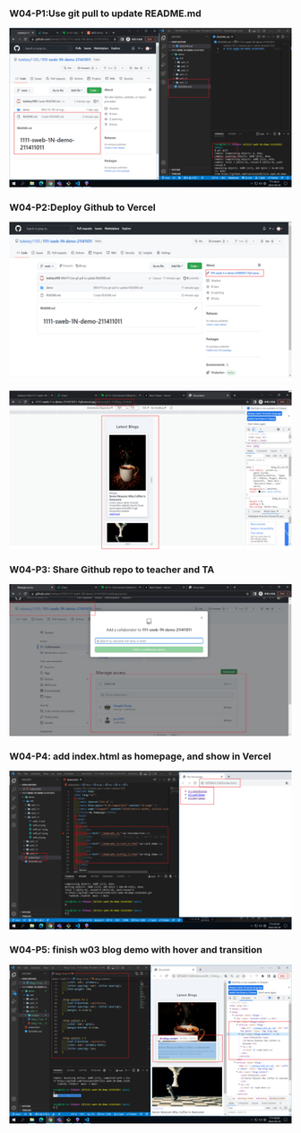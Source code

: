 ### W04-P1:Use git pull to update README.md

![](w04_p1.png)

### W04-P2:Deploy Github to Vercel

![](w04_p2-1.png)

![](w04_p2-2.png)

### W04-P3: Share Github repo to teacher and TA

![](w04_p3.png)

### W04-P4: add index.html as homepage, and show in Vercel

![](w04_p4.png)

### W04-P5: finish w03 blog demo with hover and transition

![](w04_p5.png)
